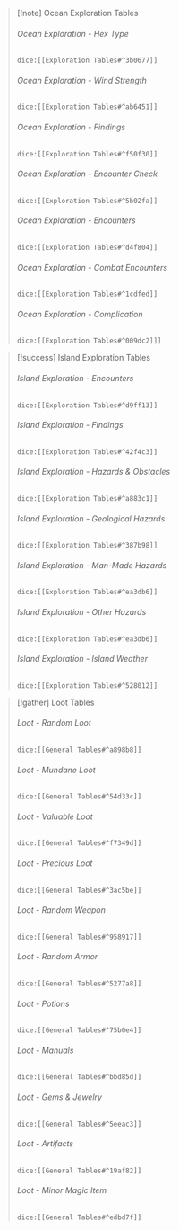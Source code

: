 > [!note] Ocean Exploration Tables
> ###### Ocean Exploration - Hex Type
>`dice:[[Exploration Tables#^3b0677]]`
>
>###### Ocean Exploration - Wind Strength
>`dice:[[Exploration Tables#^ab6451]]`
>
>###### Ocean Exploration - Findings
>`dice:[[Exploration Tables#^f50f30]]`
>
>###### Ocean Exploration - Encounter Check
>`dice:[[Exploration Tables#^5b02fa]]`
>
>###### Ocean Exploration - Encounters
>`dice:[[Exploration Tables#^d4f804]]`
>
>###### Ocean Exploration - Combat Encounters
>`dice:[[Exploration Tables#^1cdfed]]`
>
>###### Ocean Exploration - Complication
>`dice:[[Exploration Tables#^009dc2]]]`

> [!success] Island Exploration Tables
> ###### Island Exploration - Encounters
>`dice:[[Exploration Tables#^d9ff13]]`
>
>###### Island Exploration - Findings
>`dice:[[Exploration Tables#^42f4c3]]`
>
>###### Island Exploration - Hazards & Obstacles
>`dice:[[Exploration Tables#^a883c1]]`
>
>###### Island Exploration - Geological Hazards
>`dice:[[Exploration Tables#^387b98]]`
>
>###### Island Exploration - Man-Made Hazards
>`dice:[[Exploration Tables#^ea3db6]]`
>
>###### Island Exploration - Other Hazards
>`dice:[[Exploration Tables#^ea3db6]]`
>
>###### Island Exploration - Island Weather
>`dice:[[Exploration Tables#^528012]]`

> [!gather] Loot Tables
> ###### Loot - Random Loot
>`dice:[[General Tables#^a898b8]]`
>
> ###### Loot - Mundane Loot
>`dice:[[General Tables#^54d33c]]`
>
>###### Loot - Valuable Loot
>`dice:[[General Tables#^f7349d]]`
>
>###### Loot - Precious Loot
>`dice:[[General Tables#^3ac5be]]`
>
>###### Loot - Random Weapon
>`dice:[[General Tables#^958917]]`
>
>###### Loot - Random Armor
>`dice:[[General Tables#^5277a8]]`
>
>###### Loot - Potions
>`dice:[[General Tables#^75b0e4]]`
>
>###### Loot - Manuals 
>`dice:[[General Tables#^bbd85d]]`
>
>###### Loot - Gems & Jewelry 
>`dice:[[General Tables#^5eeac3]]`
>
>###### Loot - Artifacts
>`dice:[[General Tables#^19af82]]`
>
>###### Loot - Minor Magic Item
>`dice:[[General Tables#^edbd7f]]`
